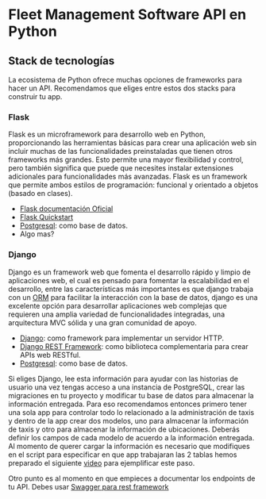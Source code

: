 # Fleet Management Software API en Python

## Stack de tecnologías

La ecosistema de Python ofrece muchas opciones de frameworks para hacer un API.
Recomendamos que eliges entre estos dos stacks para construir tu app.

### Flask

Flask es un microframework para desarrollo web en Python, proporcionando
las herramientas básicas para crear una aplicación web sin incluir muchas
de las funcionalidades preinstaladas que tienen otros frameworks más grandes.
Esto permite una mayor flexibilidad y control, pero también significa que
puede que necesites instalar extensiones adicionales para funcionalidades
más avanzadas. Flask es un framework que permite ambos estilos de
programación: funcional y orientado a objetos (basado en clases).

* [Flask documentación Oficial](https://flask.palletsprojects.com/en/3.0.x/)
* [Flask Quickstart](https://flask.palletsprojects.com/en/3.0.x/quickstart/)
* [Postgresql](https://www.postgresql.org/): como base de datos.
* Algo mas?

### Django

Django es un framework web que fomenta el desarrollo rápido y limpio de
aplicaciones web, el cual es pensado para fomentar la escalabilidad en el desarrollo,
entre las características más importantes es que django trabaja con un [ORM](https://es.wikipedia.org/wiki/Mapeo_relacional_de_objetos)
para facilitar la interacción con la base de datos, django es una excelente opción
para desarrollar aplicaciones web complejas que requieren una amplia variedad de
funcionalidades integradas, una arquitectura MVC sólida y una gran comunidad de
apoyo.

* [Django](https://www.djangoproject.com):
  como framework para implementar un servidor HTTP.
* [Django REST Framework](https://www.django-rest-framework.org): como biblioteca
complementaria para crear APIs web RESTful.
* [Postgresql](https://www.postgresql.org/): como base de datos.

Si eliges Django, lee esta información para ayudar con las historias de usuario
una vez tengas acceso a una instancia de PostgreSQL, crear las migraciones en tu
proyecto y modificar tu base de datos para almacenar la información entregada.
Para eso recomendamos entonces primero tener una sola app para controlar todo lo
relacionado a la administración de taxis y dentro de la app crear dos modelos, uno
para almacenar la información de taxis y otro para almacenar la información de ubicaciones.
Deberás definir los campos de cada modelo de acuerdo a la información entregada.
Al momento de querer cargar la información es necesario que modifiques en el script
para especificar en que app trabajaran las 2 tablas hemos preparado el siguiente
[video](youtube.com) para ejemplificar este paso.

Otro punto es al momento en que empieces a documentar los endpoints de tu API.
Debes usar [Swagger para rest framework](https://drf-yasg.readthedocs.io/en/stable/readme.html)

